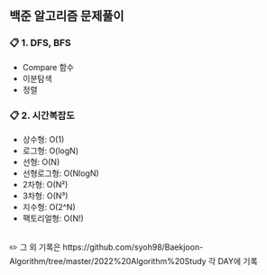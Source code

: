 
## 백준 알고리즘 문제풀이

### 📋 1. DFS, BFS
- Compare 함수
- 이분탐색
- 정렬

### 📋 2. 시간복잡도
- 상수형: O(1)
- 로그형: O(logN)
- 선형: O(N)
- 선형로그형: O(NlogN)
- 2차형: O(N²)
- 3차형: O(N³)
- 지수형: O(2^N)
- 팩토리얼형: O(N!)

</br>
✏️ 그 외 기록은 https://github.com/syoh98/Baekjoon-Algorithm/tree/master/2022%20Algorithm%20Study 각 DAY에 기록
